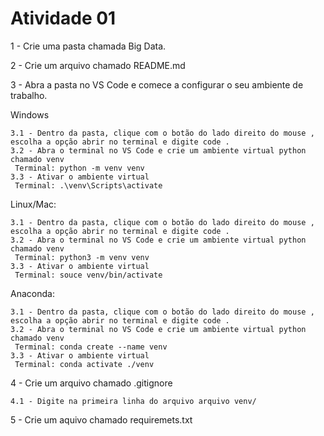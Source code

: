 # Atividade 01

1 - Crie uma pasta chamada Big Data.

2 - Crie um arquivo chamado README.md

3 - Abra a pasta no VS Code e comece a configurar o seu ambiente de trabalho.

Windows

    3.1 - Dentro da pasta, clique com o botão do lado direito do mouse , escolha a opção abrir no terminal e digite code . 
    3.2 - Abra o terminal no VS Code e crie um ambiente virtual python chamado venv
     Terminal: python -m venv venv
    3.3 - Ativar o ambiente virtual
     Terminal: .\venv\Scripts\activate

Linux/Mac:
    
    3.1 - Dentro da pasta, clique com o botão do lado direito do mouse , escolha a opção abrir no terminal e digite code . 
    3.2 - Abra o terminal no VS Code e crie um ambiente virtual python chamado venv
     Terminal: python3 -m venv venv
    3.3 - Ativar o ambiente virtual
     Terminal: souce venv/bin/activate

Anaconda:

    3.1 - Dentro da pasta, clique com o botão do lado direito do mouse , escolha a opção abrir no terminal e digite code . 
    3.2 - Abra o terminal no VS Code e crie um ambiente virtual python chamado venv
     Terminal: conda create --name venv
    3.3 - Ativar o ambiente virtual
     Terminal: conda activate ./venv

4 - Crie um arquivo chamado .gitignore

    4.1 - Digite na primeira linha do arquivo arquivo venv/

5 - Crie um aquivo chamado requiremets.txt

